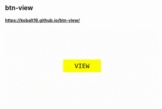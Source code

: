 ## btn-view
#### https://kobalt16.github.io/btn-view/
[![](https://github.com/kobalt16/btn-view/blob/main/prv.gif)](https://kobalt16.github.io/btn-view/)
